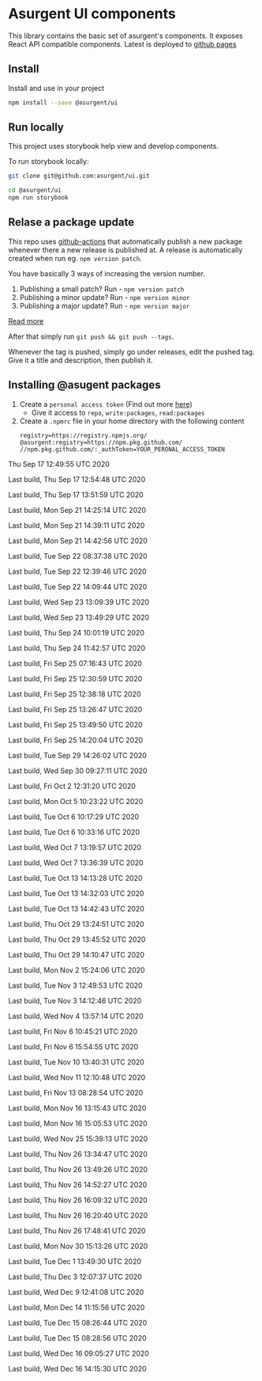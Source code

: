 # Asurgent UI components

This library contains the basic set of asurgent's components. It exposes React API compatible components. Latest is deployed to [github pages](https://asurgent.github.io/ui)

## Install

Install and use in your project

```bash
npm install --save @asurgent/ui
```

## Run locally

This project uses storybook help view and develop components.

To run storybook locally:
```bash
git clone git@github.com:asurgent/ui.git

cd @asurgent/ui
npm run storybook
```


## Relase a package update
This repo uses [github-actions](https://help.github.com/en/actions/automating-your-workflow-with-github-actions/configuring-workflows) that automatically publish a new package whenever there a new release is published at. A release is automatically created when run eg. `npm version patch`.

You have basically 3 ways of increasing the version number.
1. Publishing a small patch? Run - `npm version patch`
2. Publishing a minor update? Run - `npm version minor`
3. Publishing a major update? Run - `npm version major` 

[Read more](https://docs.npmjs.com/cli/version)

After that simply run `git push && git push --tags`.

Whenever the tag is pushed, simply go under releases, edit the pushed tag. Give it a title and description, then publish it.



## Installing @asugent packages
1. Create a `personal access token` (Find out more [here](https://help.github.com/en/github/authenticating-to-github/creating-a-personal-access-token-for-the-command-line))
    * Give it access to `repo`, `write:packages`, `read:packages`
2. Create a `.npmrc` file in your home directory with the following content
    ```
    registry=https://registry.npmjs.org/
    @asurgent:registry=https://npm.pkg.github.com/
    //npm.pkg.github.com/:_authToken=YOUR_PERONAL_ACCESS_TOKEN
    ```


Thu Sep 17 12:49:55 UTC 2020

Last build, Thu Sep 17 12:54:48 UTC 2020

Last build, Thu Sep 17 13:51:59 UTC 2020

Last build, Mon Sep 21 14:25:14 UTC 2020

Last build, Mon Sep 21 14:39:11 UTC 2020

Last build, Mon Sep 21 14:42:56 UTC 2020

Last build, Tue Sep 22 08:37:38 UTC 2020

Last build, Tue Sep 22 12:39:46 UTC 2020

Last build, Tue Sep 22 14:09:44 UTC 2020

Last build, Wed Sep 23 13:09:39 UTC 2020

Last build, Wed Sep 23 13:49:29 UTC 2020

Last build, Thu Sep 24 10:01:19 UTC 2020

Last build, Thu Sep 24 11:42:57 UTC 2020

Last build, Fri Sep 25 07:16:43 UTC 2020

Last build, Fri Sep 25 12:30:59 UTC 2020

Last build, Fri Sep 25 12:38:18 UTC 2020

Last build, Fri Sep 25 13:26:47 UTC 2020

Last build, Fri Sep 25 13:49:50 UTC 2020

Last build, Fri Sep 25 14:20:04 UTC 2020

Last build, Tue Sep 29 14:26:02 UTC 2020

Last build, Wed Sep 30 09:27:11 UTC 2020

Last build, Fri Oct  2 12:31:20 UTC 2020

Last build, Mon Oct  5 10:23:22 UTC 2020

Last build, Tue Oct  6 10:17:29 UTC 2020

Last build, Tue Oct  6 10:33:16 UTC 2020

Last build, Wed Oct  7 13:19:57 UTC 2020

Last build, Wed Oct  7 13:36:39 UTC 2020

Last build, Tue Oct 13 14:13:28 UTC 2020

Last build, Tue Oct 13 14:32:03 UTC 2020

Last build, Tue Oct 13 14:42:43 UTC 2020

Last build, Thu Oct 29 13:24:51 UTC 2020

Last build, Thu Oct 29 13:45:52 UTC 2020

Last build, Thu Oct 29 14:10:47 UTC 2020

Last build, Mon Nov  2 15:24:06 UTC 2020

Last build, Tue Nov  3 12:49:53 UTC 2020

Last build, Tue Nov  3 14:12:46 UTC 2020

Last build, Wed Nov  4 13:57:14 UTC 2020

Last build, Fri Nov  6 10:45:21 UTC 2020

Last build, Fri Nov  6 15:54:55 UTC 2020

Last build, Tue Nov 10 13:40:31 UTC 2020

Last build, Wed Nov 11 12:10:48 UTC 2020

Last build, Fri Nov 13 08:28:54 UTC 2020

Last build, Mon Nov 16 13:15:43 UTC 2020

Last build, Mon Nov 16 15:05:53 UTC 2020

Last build, Wed Nov 25 15:39:13 UTC 2020

Last build, Thu Nov 26 13:34:47 UTC 2020

Last build, Thu Nov 26 13:49:26 UTC 2020

Last build, Thu Nov 26 14:52:27 UTC 2020

Last build, Thu Nov 26 16:09:32 UTC 2020

Last build, Thu Nov 26 16:20:40 UTC 2020

Last build, Thu Nov 26 17:48:41 UTC 2020

Last build, Mon Nov 30 15:13:26 UTC 2020

Last build, Tue Dec  1 13:49:30 UTC 2020

Last build, Thu Dec  3 12:07:37 UTC 2020

Last build, Wed Dec  9 12:41:08 UTC 2020

Last build, Mon Dec 14 11:15:56 UTC 2020

Last build, Tue Dec 15 08:26:44 UTC 2020

Last build, Tue Dec 15 08:28:56 UTC 2020

Last build, Wed Dec 16 09:05:27 UTC 2020

Last build, Wed Dec 16 14:15:30 UTC 2020